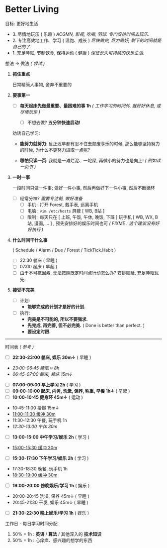 # Better Living

目标: 更好地生活

- 3\. 尽情地玩乐 ( 乐趣 ) _ACGMN, 影视, 吃喝, 羽球._ _专门安排时间去玩乐._
- 2\. 专注高效地工作、学习 ( 温饱、成长 ) _尽快做完, 尽力做好, 剩下的时间就是自己的了._
- 1\. 充足睡眠, 节制饮食, 保持运动 ( 健康 ) _保证长久可持续的快乐生活._

想法 → 做法 _( 尝试 )_

1.  **抓住重点**

    日常精简人事物, 舍弃不重要的

2.  **要事第一**

    -   [ ] **每天起床先做最重要、最困难的事 1h**
        _( 工作学习的时间外, 就好好休息, 或尽情玩乐 )_

        -   [ ] 不想去做? **五分钟快速启动!**

    劝诱自己学习:

    -   **能努力就努力**: 反正迟早都有忍不住去颓废享乐的时候, 那么能够坚持努力的时候, 为什么不更努力进取一点呢?

    -   **哪怕只读一页**: 我就是一滩烂泥、一坨屎, 再微小的努力也是向上! _( 例如读一页书 )_

3.  **一时一事**

    一段时间只做一件事; 做好一件小事, 然后再做好下一件小事, 然后不断循环

    -   [ ] 经常分神? _需要专注前, 做好准备_
        -   [ ] 手机 : 打开 Forest, 戴手表, 远离手机
        -   [ ] 电脑 : `vim /etc/hosts` 屏蔽 [ WB, B站 ]
        -   [ ] 限制 : 每天只在 [ 上班, 午饭, 午休, 晚饭, 下班 ] 玩手机
            [ WB, WX, B站, 漫画, … ] , 预先安排好的娱乐时间也可
            _( FIXME : 这个建议没有好好执行 )_

4.  **什么时间干什么事**

    ( Schedule / Alarm / Due / <!-- BlockyTime / --> Forest / TickTick.Habit )

    - [ ] 22:30 躺床 ( 早睡 )
    - [ ] 07:00 起床 ( 早起 )
    - [ ] 由于不可抗因素, 无法按照既定时间点行动怎么办? 安排顺延, 充足睡眠优先.

5.  **接受不完美**

    - [ ] 计划:
        - **能够完成的计划才是好的计划.**
    - [ ] 执行:
        - **完美是不可能的, 所以不要强求.**
        - **先完成, 再完善, 但不必完美.**
            ( Done is better than perfect. )
        - **要设定时限.**

---

时间表 _( 参考 )_

- [ ] **22:30-23:00 躺床, 娱乐 30m↓** ( 早睡 )
- _23:00-06:45 睡眠 ≈ 8h_
- _06:45-07:00 醒来, 赖床 15m↓_
- [ ] **07:00-09:00 早上学习 2h** ( 学习 )
- [ ] **09:00-10:00 起床, 内务, 洗漱, 保养, 称重, 早餐 1h↓** ( 早起 )
- [ ] **10:00-10:45 健身环 45m↓** ( 运动 )
- 10:45-11:00 拾掇 15m↓
- <u>11:00-11:30 缓冲 30m</u>
- 11:30-12:30 午餐, 玩手机 1h
- _12:30-13:00 午休 30m_
- [ ] **13:00-15:00 中午学习/娱乐 2h** ( 学习 )
- <u>15:00-15:30 缓冲 30m</u>
- [ ] **15:30-17:30 下午学习/娱乐 2h** ( 学习 )
- 17:30-18:30 晚餐, 玩手机 1h
- <u>18:30-19:00 缓冲 30m</u>
- [ ] **19:00-20:00 傍晚娱乐/学习 1h** ( 娱乐 )
- 20:00-20:45 洗澡, 保养 45m↓ ( 早睡 )
- 20:45-21:30 干发, 娱乐 45m↓ ( 早睡 )
- [ ] **21:30-22:30 晚上娱乐/学习 1h** ( 娱乐 )

<!--

- [ ] **22:30-23:00 躺床, 娱乐 30m↓** ( 早睡 )
- _23:00-06:45 睡眠 ≈ 8h_
- _06:45-07:00 醒来, 赖床 15m↓_
- [ ] **07:00-07:30 起床, 内务, 洗漱, 保养, 称重 30m↓** ( 早起 )
- [ ] **07:30-09:30 早上学习 2h** ( 学习 )
- [ ] **09:30-10:15 健身环 45m↓** ( 运动 )
- [ ] 10:15-10:30 拾掇 15m↓
- 10:00-10:30 上班, 播客, 杂务 30m ( 运动 )
- <u>10:30-12:00 工作 1.5h</u>
- 12:00-12:30 午餐, 玩手机 30m
- [ ] **12:30-13:30 工作/学习/娱乐 1h** ( 工作? )
- _13:30-14:00 午休 30m_
- <u>14:00-19:00 工作 5h</u>
- 19:00-19:30 晚餐, 玩手机 30m
- [ ] 19:30-20:00 下班, 播客, 杂务 30m ( 运动 )
- 20:00-20:45 洗澡, 保养 45m↓ ( 早睡 )
- 20:45-21:15 干发, 娱乐 30m↓ ( 早睡 )
- **21:15-22:30 学习/娱乐? 1h 15m** ( 娱乐? )

-->

工作日 - 每日学习时间分配

1. 50% = 1h : **英语** / **算法** / 其他深入的 **技术知识**
2. 50% = 1h : 心痒痒、感兴趣的想学的东西
